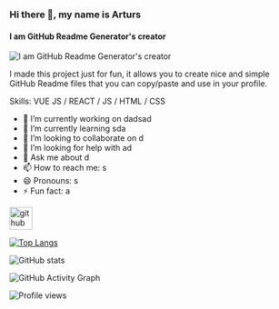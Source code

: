 ### Hi there 👋, my name is Arturs
#### I am GitHub Readme Generator's creator
![I am GitHub Readme Generator's creator](https://arturssmirnovs.github.io/github-profile-readme-generator/images/banner.png)

I made this project just for fun, it allows you to create nice and simple GitHub Readme files that you can copy/paste and use in your profile.

Skills: VUE JS / REACT / JS / HTML / CSS

- 🔭 I’m currently working on dadsad 
- 🌱 I’m currently learning sda 
- 👯 I’m looking to collaborate on d 
- 🤔 I’m looking for help with ad 
- 💬 Ask me about d 
- 📫 How to reach me: s 
- 😄 Pronouns: s 
- ⚡ Fun fact: a 


[<img src='https://cdn.jsdelivr.net/npm/simple-icons@3.0.1/icons/github.svg' alt='github' height='40'>](https://github.com/BabaGanoushXD)  

[![Top Langs](https://github-readme-stats.vercel.app/api/top-langs/?username=BabaGanoushXD)](https://github.com/anuraghazra/github-readme-stats)

![GitHub stats](https://github-readme-stats.vercel.app/api?username=BabaGanoushXD&show_icons=true)  

![GitHub Activity Graph](https://activity-graph.herokuapp.com/graph?username=BabaGanoushXD)  

![Profile views](https://gpvc.arturio.dev/BabaGanoushXD)  
